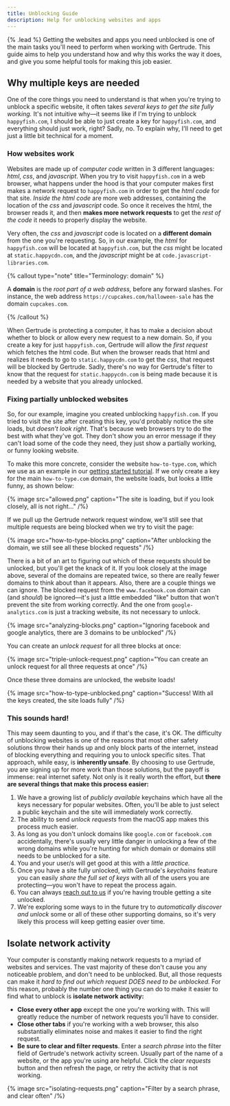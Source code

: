 ```yaml
---
title: Unblocking Guide
description: Help for unblocking websites and apps
---
```


{% .lead %} Getting the websites and apps you need unblocked is one of the main tasks
you'll need to perform when working with Gertrude. This guide aims to help you understand
how and why this works the way it does, and give you some helpful tools for making this
job easier.

## Why multiple keys are needed

One of the core things you need to understand is that when you're trying to unblock a
specific website, it often takes _several keys to get the site fully working._ It's not
intuitive why&mdash;it seems like if I'm trying to unblock `happyfish.com`, I should be
able to just create a key for `happyfish.com`, and everything should just work, right?
Sadly, no. To explain why, I'll need to get just a little bit technical for a moment.

### How websites work

Websites are made up of _computer code_ written in 3 different languages: _html_, _css_,
and _javascript_. When you try to visit `happyfish.com` in a web browser, what happens
under the hood is that your computer makes first makes a network request to
`happyfish.com` in order to get the _html code_ for that site. _Inside the html code_ are
more web addresses, containing the location of the _css_ and _javascript_ code. So once it
receives the html, the browser reads it, and then **makes more network requests** to get
the _rest of the code_ it needs to properly display the website.

Very often, the _css_ and _javascript_ code is located on a **different domain** from the
one you're requesting. So, in our example, the _html_ for `happyfish.com` will be located
at `happyfish.com`, but the _css_ might be located at `static.happycdn.com`, and the
_javascript_ might be at `code.javascript-libraries.com`.

{% callout type="note" title="Terminology: domain" %}

A **domain** is the _root part of a web address,_ before any forward slashes. For
instance, the web address `https://cupcakes.com/halloween-sale` has the domain
`cupcakes.com`.

{% /callout %}

When Gertrude is protecting a computer, it has to make a decision about whether to block
or allow every new request to a new domain. So, if you create a key for just
`happyfish.com`, Gertrude will allow the _first request_ which fetches the html code. But
when the browser reads that html and realizes it needs to go to `static.happycdn.com` to
get the _css_, that request will be blocked by Gertrude. Sadly, there's no way for
Gertrude's filter to know that the request for `static.happycdn.com` is being made because
it is needed by a website that you already unlocked.

### Fixing partially unblocked websites

So, for our example, imagine you created unblocking `happyfish.com`. If you tried to visit
the site after creating this key, you'd probably notice the site loads, but _doesn't look
right_. That's because web browsers try to do the best with what they've got. They don't
show you an error message if they can't load some of the code they need, they just show a
partially working, or funny looking website.

To make this more concrete, consider the website `how-to-type.com`, which we use as an
example in our [getting started tutorial](/). If we only create a key for the main
`how-to-type.com` domain, the website loads, but looks a little funny, as shown below:

{% image src="allowed.png" caption="The site is loading, but if you look closely, all is not right..." /%}

If we pull up the Gertrude network request window, we'll still see that multiple requests
are being blocked when we try to visit the page:

{% image src="how-to-type-blocks.png" caption="After unblocking the domain, we still see all these blocked requests" /%}

There is a bit of an art to figuring out which of these requests should be unlocked, but
you'll get the knack of it. If you look closely at the image above, several of the domains
are repeated twice, so there are really fewer domains to think about than it appears.
Also, there are a couple things we can ignore. The blocked request from the
`www.facebook.com` domain can (and _should_) be ignored&mdash;it's just a little embedded
"like" button that won't prevent the site from working correctly. And the one from
`google-analytics.com` is just a tracking website, its not necessary to unlock.

{% image src="analyzing-blocks.png" caption="Ignoring facebook and google analytics, there are 3 domains to be unblocked" /%}

You can create an _unlock request_ for all three blocks at once:

{% image src="triple-unlock-request.png" caption="You can create an unlock request for all three requests at once" /%}

Once these three domains are unlocked, the website loads!

{% image src="how-to-type-unblocked.png" caption="Success! With all the keys created, the site loads fully" /%}

### This sounds hard!

This may seem daunting to you, and if that's the case, it's OK. The difficulty of
unblocking websites is one of the reasons that most other safety solutions throw their
hands up and only block parts of the internet, instead of blocking everything and
requiring you to unlock specific sites. That approach, while easy, is **inherently
unsafe**. By choosing to use Gertrude, you are signing up for more work than those
solutions, but the payoff is immense: real internet safety. Not only is it really worth
the effort, but **there are several things that make this process easier:**

1. We have a growing list of _publicly available_ keychains which have all the keys
   necessary for popular websites. Often, you'll be able to just select a public keychain
   and the site will immediately work correctly.
2. The ability to send _unlock requests_ from the macOS app makes this process much
   easier.
3. As long as you don't unlock domains like `google.com` or `facebook.com` accidentally,
   there's usually very little danger in unlocking a few of the wrong domains while you're
   hunting for which domain or domains still needs to be unblocked for a site.
4. You and your user/s will get good at this with a _little practice._
5. Once you have a site fully unlocked, with Gertrude's _keychains_ feature you can easily
   _share the full set of keys_ with all of the users you are protecting&mdash;you won't
   have to repeat the process again.
6. You can always [reach out to us](https://gertrude.app/support) if you're having trouble
   getting a site unlocked.
7. We're exploring some ways to in the future try to _automatically discover and unlock_
   some or all of these other supporting domains, so it's very likely this process will
   keep getting easier over time.

## Isolate network activity

Your computer is constantly making network requests to a myriad of websites and services.
The vast majority of these don't cause you any noticeable problem, and don't need to be
unblocked. But, all those requests can make it _hard to find out which request DOES need
to be unblocked._ For this reason, probably the number one thing you can do to make it
easier to find what to unblock is **isolate network activity:**

- **Close every other app** except the one you're working with. This will greatly reduce
  the number of network requests you'll have to consider.
- **Close other tabs** if you're working with a web browser, this also substantially
  eliminates noise and makes it easier to find the right request.
- **Be sure to clear and filter requests**. Enter a _search phrase_ into the filter field
  of Gertrude's network activity screen. Usually part of the name of a website, or the app
  you're using are helpful. Click the _clear requests_ button and then refresh the page,
  or retry the activity that is not working.

{% image src="isolating-requests.png" caption="Filter by a search phrase, and clear often" /%}
